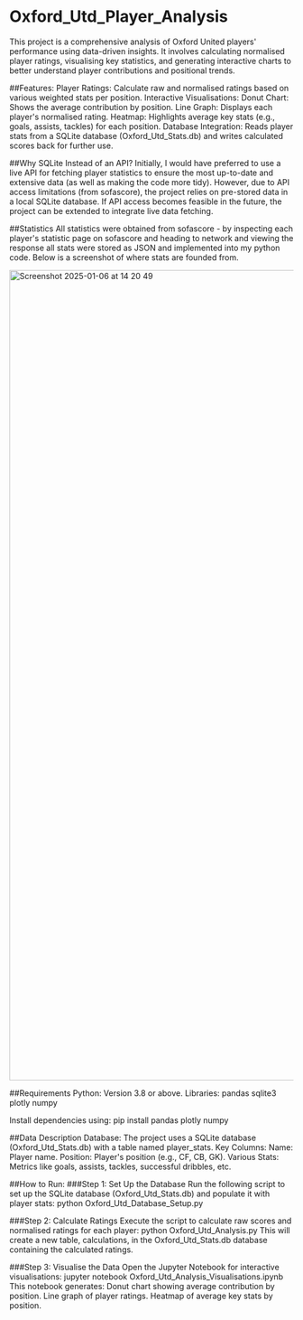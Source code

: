 # Oxford_Utd_Player_Analysis

This project is a comprehensive analysis of Oxford United players' performance using data-driven insights. It involves calculating normalised player ratings, visualising key statistics, and generating interactive charts to better understand player contributions and positional trends.

##Features:
Player Ratings: Calculate raw and normalised ratings based on various weighted stats per position.
Interactive Visualisations:
Donut Chart: Shows the average contribution by position.
Line Graph: Displays each player's normalised rating.
Heatmap: Highlights average key stats (e.g., goals, assists, tackles) for each position.
Database Integration: Reads player stats from a SQLite database (Oxford_Utd_Stats.db) and writes calculated scores back for further use.

##Why SQLite Instead of an API?
Initially, I would have preferred to use a live API for fetching player statistics to ensure the most up-to-date and extensive data (as well as making the code more tidy). However, due to API access limitations (from sofascore), the project relies on pre-stored data in a local SQLite database. If API access becomes feasible in the future, the project can be extended to integrate live data fetching.

##Statistics
All statistics were obtained from sofascore - by inspecting each player's statistic page on sofascore and heading to network and viewing the response all stats were stored as JSON and implemented into my python code. Below is a screenshot of where stats are founded from.

<img width="1435" alt="Screenshot 2025-01-06 at 14 20 49" src="https://github.com/user-attachments/assets/17bd9c0d-aacf-4a5b-8cc1-f5a2f0f74796" />

##Requirements
Python: Version 3.8 or above.
Libraries:
pandas
sqlite3
plotly
numpy

Install dependencies using:
pip install pandas plotly numpy

##Data Description
Database: The project uses a SQLite database (Oxford_Utd_Stats.db) with a table named player_stats.
Key Columns:
Name: Player name.
Position: Player's position (e.g., CF, CB, GK).
Various Stats: Metrics like goals, assists, tackles, successful dribbles, etc.

##How to Run:
###Step 1: Set Up the Database
Run the following script to set up the SQLite database (Oxford_Utd_Stats.db) and populate it with player stats:
python Oxford_Utd_Database_Setup.py

###Step 2: Calculate Ratings
Execute the script to calculate raw scores and normalised ratings for each player:
python Oxford_Utd_Analysis.py
This will create a new table, calculations, in the Oxford_Utd_Stats.db database containing the calculated ratings.

###Step 3: Visualise the Data
Open the Jupyter Notebook for interactive visualisations:
jupyter notebook Oxford_Utd_Analysis_Visualisations.ipynb
This notebook generates:
Donut chart showing average contribution by position.
Line graph of player ratings.
Heatmap of average key stats by position.


